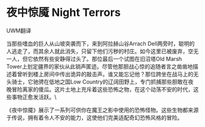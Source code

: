 # 夜中惊魇 Night Terrors

UWM翻译

当那些嗜血的巨人从山坡突袭而下，来到阿拉赫山谷Arrach
Dell两旁时，聪明的人逃走了，而其余人就此消失，只留下他们污秽的村庄。如今这里已被废弃，空无一人，但它依然有些安静得过头了。那位最后一个试图在旧沼塔Old
Marsh
Tower上划定疆界的家伙从此销声匿迹。尽管他那胆战心惊的追随者言之凿凿地描述着曾听到楼上房间中传出诡异的敲击声。谁又能忘记他？那位跨坐在战马上的无头骑士，它驰骋在低地之国Low
Country的辽阔田野上，专门抓捕那些胆敢在夜晚冒险离家的傻瓜。这片土地上充斥着这些恐怖之物，在这个动荡不安的时代，这些事物正愈发活跃。\

《夜中惊魇》展示了一系列可供你在魔王之影中使用的恐怖怪物。这些生物都来源于传说，拥有着令人不安的能力，这使他们完美适配奇幻恐怖风格的冒险。
